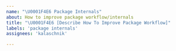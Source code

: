 ```yaml
---
name: "\U0001F4E6 Package Internals"
about: How to improve package workflow/internals
title: "\U0001F4E6 [Describe How To Improve Package Workflow]"
labels: 'package internals'
assignees: 'kalaschnik'

---
```


